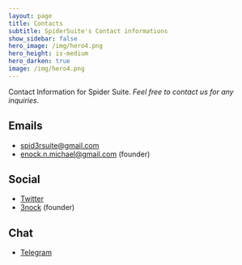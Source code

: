 ```yaml
---
layout: page
title: Contacts
subtitle: SpiderSuite's Contact informations
show_sidebar: false
hero_image: /img/hero4.png
hero_height: is-medium
hero_darken: true
image: /img/hero4.png
---
```


Contact Information for Spider Suite. *Feel free to contact us for any inquiries.*

## Emails
- [spid3rsuite@gmail.com](mailto:spid3rsuite@gmail.com)
- [enock.n.michael@gmail.com](mailto:enock.n.michael@gmail.com) (founder)


## Social
- [Twitter](https://twitter.com/spider_suite)
- [3nock](https://twitter.com/3nock_) (founder)

## Chat
- [Telegram](https://telegram.me/SpiderSuite)
